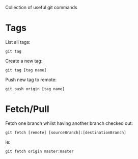 Collection of useful git commands

# Tags

List all tags:
```
git tag
```

Create a new tag:
```
git tag [tag name]
```

Push new tag to remote:
```
git push origin [tag name]
```

# Fetch/Pull

Fetch one branch whilst having another branch checked out:
```
git fetch [remote] [sourceBranch]:[destinationBranch]
```
ie:
```
git fetch origin master:master
```
